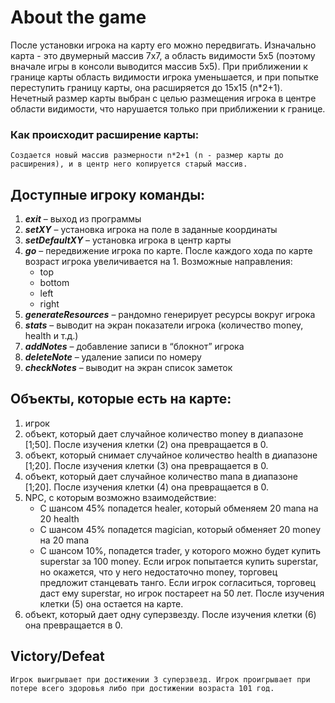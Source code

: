 # About the game
После установки игрока на карту его можно передвигать. Изначально карта - это двумерный массив 7x7, а область видимости 5x5 (поэтому вначале игры в консоли выводится массив 5x5). 
При приближении к границе карты область видимости игрока уменьшается, и при попытке переступить границу карты, она расширяется до 15x15 (n*2+1). 
Нечетный размер карты выбран с целью размещения игрока в центре области видимости, что нарушается только при приближении к границе. 

### Как происходит расширение карты: 
`Создается новый массив размерности n*2+1 (n - размер карты до расширения), и в центр него копируется старый массив. `

## Доступные игроку команды: 
1.	***exit*** – выход из программы
2.	***setXY*** – установка игрока на поле в заданные координаты
3.	***setDefaultXY*** – установка игрока в центр карты
4.	***go*** – передвижение игрока по карте. После каждого хода по карте возраст игрока увеличивается на 1. Возможные направления: 
    * top
    * bottom
    * left
    * right
5.	***generateResources*** – рандомно генерирует ресурсы вокруг игрока
6.	***stats*** – выводит на экран показатели игрока (количество money, health и т.д.)
7.	***addNotes*** – добавление записи в “блокнот” игрока 
8.	***deleteNote*** – удаление записи по номеру
9.	***checkNotes*** – выводит на экран список заметок

## Объекты, которые есть на карте: 
1. игрок
2. объект, который дает случайное количество money в диапазоне [1;50]. После изучения клетки (2) она превращается в 0.
3. объект, который снимает случайное количество health в диапазоне [1;20]. После изучения клетки (3) она превращается в 0.
4. объект, который дает случайное количество mana в диапазоне [1;20]. После изучения клетки (4) она превращается в 0.
5. NPC, с которым возможно взаимодействие: 
    *	С шансом 45% попадется healer, который обменяем 20 mana на 20 health
    *	С шансом 45% попадется magician, который обменяет 20 money на 20 mana
    *	С шансом 10%, попадется trader, у которого можно будет купить superstar за 100 money. Если игрок попытается купить superstar, но окажется, что у него недостаточно money, торговец предложит станцевать танго. Если игрок согласиться, торговец даст ему superstar, но игрок постареет на 50 лет. После изучения клетки (5) она остается на карте.
6. объект, который дает одну суперзвезду. После изучения клетки (6) она превращается в 0.

## Victory/Defeat
`Игрок выигрывает при достижении 3 суперзвезд. Игрок проигрывает при потере всего здоровья либо при достижении возраста 101 год. `
